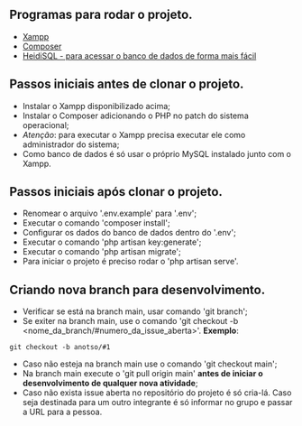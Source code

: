 ## Programas para rodar o projeto.

- <a href='https://sourceforge.net/projects/xampp/files/XAMPP%20Windows/8.2.4/xampp-windows-x64-8.2.4-0-VS16-installer.exe'>Xampp</a>
- <a href='https://getcomposer.org/Composer-Setup.exe'>Composer</a>
- <a href='https://www.heidisql.com/installers/HeidiSQL_12.5.0.6677_Setup.exe'>HeidiSQL - para acessar o banco de dados de forma mais fácil</a>

## Passos iniciais antes de clonar o projeto.

- Instalar o Xampp disponibilizado acima;
- Instalar o Composer adicionando o PHP no patch do sistema operacional;
- *Atenção*: para executar o Xampp precisa executar ele como administrador do sistema;
- Como banco de dados é só usar o próprio MySQL instalado junto com o Xampp.

## Passos iniciais após clonar o projeto.

- Renomear o arquivo '.env.example' para '.env';
- Executar o comando 'composer install';
- Configurar os dados do banco de dados dentro do '.env';
- Executar o comando 'php artisan key:generate';
- Executar o comando 'php artisan migrate';
- Para iniciar o projeto é preciso rodar o 'php artisan serve'.

## Criando nova branch para desenvolvimento.

- Verificar se está na branch main, usar comando 'git branch';
- Se exiter na branch main, use o comando 'git checkout -b <nome_da_branch/#numero_da_issue_aberta>'. **Exemplo**:
```
git checkout -b anotso/#1
```
- Caso não esteja na branch main use o comando 'git checkout main';
- Na branch main execute o 'git pull origin main' **antes de iniciar o desenvolvimento de qualquer nova atividade**;
- Caso não exista issue aberta no repositório do projeto é só cria-lá. Caso seja destinada para um outro integrante é só informar no grupo e passar a URL para a pessoa.
